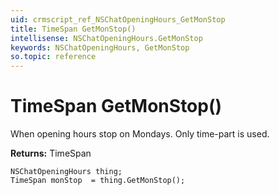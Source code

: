 ```yaml
---
uid: crmscript_ref_NSChatOpeningHours_GetMonStop
title: TimeSpan GetMonStop()
intellisense: NSChatOpeningHours.GetMonStop
keywords: NSChatOpeningHours, GetMonStop
so.topic: reference
---
```


# TimeSpan GetMonStop()

When opening hours stop on Mondays. Only time-part is used.

**Returns:** TimeSpan

```crmscript
NSChatOpeningHours thing;
TimeSpan monStop  = thing.GetMonStop();
```

